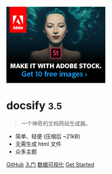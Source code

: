 <!-- _coverpage.md 主页 -->

![logo](_media/logo.png)

# docsify <small>3.5</small>

> 一个神奇的文档网站生成器。

- 简单、轻便 (压缩后 ~21kB)
- 无需生成 html 文件
- 众多主题

[GitHub](https://github.com/docsifyjs/docsify/)
[入门](docsify/)
[数据可视化](data-report/)
[Get Started](#docsify)